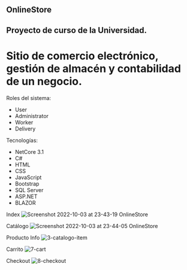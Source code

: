 ## OnlineStore
## Proyecto de curso de la Universidad.
# Sitio de comercio electrónico, gestión de almacén y contabilidad de un negocio.

Roles del sistema:
- User
- Administrator
- Worker
- Delivery

Tecnologías:
- NetCore 3.1
- C#
- HTML
- CSS
- JavaScript
- Bootstrap
- SQL Server
- ASP.NET
- BLAZOR

Index
![Screenshot 2022-10-03 at 23-43-19 OnlineStore](https://user-images.githubusercontent.com/61922773/193730006-6a799bca-b140-4d69-8c89-02917366f387.png)

Catálogo
![Screenshot 2022-10-03 at 23-44-05 OnlineStore](https://user-images.githubusercontent.com/61922773/193730146-5b538649-bd8d-4fdb-937d-a625595ba75e.png)

Producto Info
![3-catalogo-item](https://user-images.githubusercontent.com/61922773/210934252-47167ab0-6ceb-4656-a674-c6ef47bf01b4.png)

Carrito
![7-cart](https://user-images.githubusercontent.com/61922773/210934310-a2cde793-f3f9-4a05-bbfe-fab12b49d098.png)

Checkout
![8-checkout](https://user-images.githubusercontent.com/61922773/210934320-60cb4e86-9f6c-4788-b8a8-dea6e72ad944.png)


